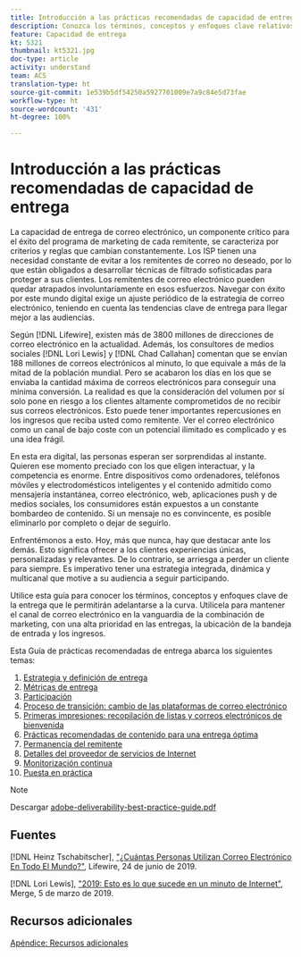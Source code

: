 ```yaml
---
title: Introducción a las prácticas recomendadas de capacidad de entrega
description: Conozca los términos, conceptos y enfoques clave relativos a las entregas para garantizar el éxito de su programa de marketing.
feature: Capacidad de entrega
kt: 5321
thumbnail: kt5321.jpg
doc-type: article
activity: understand
team: ACS
translation-type: ht
source-git-commit: 1e539b5df54250a5927701009e7a9c84e5d73fae
workflow-type: ht
source-wordcount: '431'
ht-degree: 100%

---
```



# Introducción a las prácticas recomendadas de capacidad de entrega

La capacidad de entrega de correo electrónico, un componente crítico para el éxito del programa de marketing de cada remitente, se caracteriza por criterios y reglas que cambian constantemente. Los ISP tienen una necesidad constante de evitar a los remitentes de correo no deseado, por lo que están obligados a desarrollar técnicas de filtrado sofisticadas para proteger a sus clientes. Los remitentes de correo electrónico pueden quedar atrapados involuntariamente en esos esfuerzos. Navegar con éxito por este mundo digital exige un ajuste periódico de la estrategia de correo electrónico, teniendo en cuenta las tendencias clave de entrega para llegar mejor a las audiencias.

Según [!DNL Lifewire], existen más de 3800 millones de direcciones de correo electrónico en la actualidad. Además, los consultores de medios sociales [!DNL Lori Lewis] y [!DNL Chad Callahan] comentan que se envían 188 millones de correos electrónicos al minuto, lo que equivale a más de la mitad de la población mundial. Pero se acabaron los días en los que se enviaba la cantidad máxima de correos electrónicos para conseguir una mínima conversión. La realidad es que la consideración del volumen por sí solo pone en riesgo a los clientes altamente comprometidos de no recibir sus correos electrónicos. Esto puede tener importantes repercusiones en los ingresos que reciba usted como remitente. Ver el correo electrónico como un canal de bajo coste con un potencial ilimitado es complicado y es una idea frágil.

En esta era digital, las personas esperan ser sorprendidas al instante. Quieren ese momento preciado con los que eligen interactuar, y la competencia es enorme. Entre dispositivos como ordenadores, teléfonos móviles y electrodomésticos inteligentes y el contenido admitido como mensajería instantánea, correo electrónico, web, aplicaciones push y de medios sociales, los consumidores están expuestos a un constante bombardeo de contenido. Si un mensaje no es convincente, es posible eliminarlo por completo o dejar de seguirlo.

Enfrentémonos a esto. Hoy, más que nunca, hay que destacar ante los demás. Esto significa ofrecer a los clientes experiencias únicas, personalizadas y relevantes. De lo contrario, se arriesga a perder un cliente para siempre. Es imperativo tener una estrategia integrada, dinámica y multicanal que motive a su audiencia a seguir participando.

Utilice esta guía para conocer los términos, conceptos y enfoques clave de la entrega que le permitirán adelantarse a la curva. Utilícela para mantener el canal de correo electrónico en la vanguardia de la combinación de marketing, con una alta prioridad en las entregas, la ubicación de la bandeja de entrada y los ingresos.

Esta Guía de prácticas recomendadas de entrega abarca los siguientes temas:

1. [Estrategia y definición de entrega](/help/deliverability-strategy-and-definition.md)
2. [Métricas de entrega](/help/metrics/metrics-overview.md)
3. [Participación](/help/engagement.md)
4. [Proceso de transición: cambio de las plataformas de correo electrónico](/help/transition-process/switching-email-platforms.md)
5. [Primeras impresiones: recopilación de listas y correos electrónicos de bienvenida](/help/first-impressions/address-collection-and-list-growth.md)
6. [Prácticas recomendadas de contenido para una entrega óptima](/help/content-best-practices-for-optimal-delivery.md)
7. [Permanencia del remitente](/help/sender-permanence.md)
8. [Detalles del proveedor de servicios de Internet](/help/internet-service-provider-specifics/overview.md)
9. [Monitorización continua](/help/ongoing-monitoring.md)
10. [Puesta en práctica](/help/putting-it-in-practice.md)

>[!NOTE]
>
>Descargar [adobe-deliverability-best-practice-guide.pdf](/help/assets/adobe-deliverability-best-practice-guide.pdf)

## Fuentes

[!DNL Heinz Tschabitscher], [&quot;¿Cuántas Personas Utilizan Correo Electrónico En Todo El Mundo?&quot;](https://www.lifewire.com/how-many-email-users-are-there-1171213), Lifewire, 24 de junio de 2019.

[!DNL Lori Lewis], [&quot;2019: Esto es lo que sucede en un minuto de Internet&quot;](https://www.allaccess.com/merge/archive/29580/2019-this-is-what-happens-in-an-internet-minute), Merge, 5 de marzo de 2019.

## Recursos adicionales

[Apéndice: Recursos adicionales](/help/additional-resources/general-resources.md)